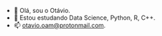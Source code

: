 - 👋 Olá, sou o Otávio.
- 👀 Estou estudando Data Science, Python, R, C++.
- 📫 otavio.oam@protonmail.com.
